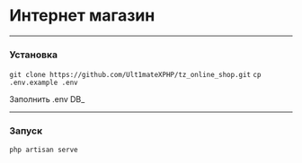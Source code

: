 <h1>Интернет магазин</h1>
<hr>
<h3>Установка</h3>
<code>git clone https://github.com/Ult1mateXPHP/tz_online_shop.git</code>
<code>cp .env.example .env</code>
<p>Заполнить .env DB_</p>
<hr>
<h3>Запуск</h3>
<code>php artisan serve</code>
